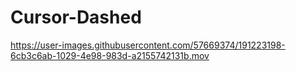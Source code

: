 # Cursor-Dashed

https://user-images.githubusercontent.com/57669374/191223198-6cb3c6ab-1029-4e98-983d-a2155742131b.mov


